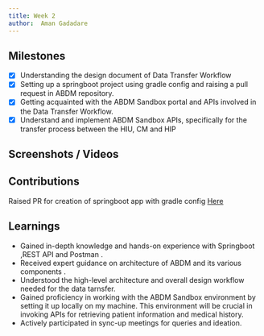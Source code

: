 ```yaml
---
title: Week 2
author:  Aman Gadadare
---
```

## Milestones

- [x] Understanding the design  document of  Data Transfer Workflow 
- [x] Setting up a springboot project using gradle config and raising a pull request in ABDM repository. 
- [x] Getting acquainted with the ABDM Sandbox portal and APIs involved in the Data Transfer Workflow. 
- [x] Understand and implement ABDM Sandbox APIs, specifically for the  transfer process between the HIU, CM and HIP

## Screenshots / Videos 

## Contributions
 Raised PR for creation of springboot app with gradle config [Here](https://github.com/atulai-sg/abdm-sdk/pull/12)

## Learnings
- Gained in-depth knowledge and hands-on experience with Springboot ,REST API and Postman .
- Received expert guidance on  architecture of ABDM and its various components .
- Understood the high-level architecture and overall design workflow  needed for the data tarnsfer.
- Gained proficiency in working with the ABDM Sandbox environment by setting it up locally on my machine. This  environment will be crucial in invoking APIs for retrieving patient information and medical history.
- Actively participated  in sync-up meetings for queries and ideation.






